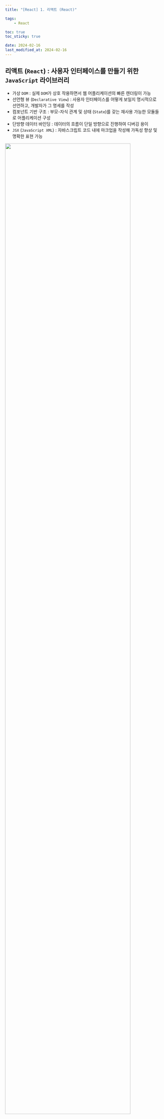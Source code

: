 ```yaml
---
title: "[React] 1. 리액트 (React)"

tags:
    - React

toc: true
toc_sticky: true

date: 2024-02-16
last_modified_at: 2024-02-16
---
```


## 리액트 (```React```) : 사용자 인터페이스를 만들기 위한 ```JavaScript``` 라이브러리

- 가상 ```DOM``` : 실제 ```DOM```가 상호 작용하면서 웹 어플리케이션의 빠른 렌더링이 가능
- 선언형 뷰 (```Declarative View```) : 사용자 인터페이스를 어떻게 보일지 명시적으로 선언하고, 개발자가 그 명세를 작성
- 컴포넌트 기반 구조 : 부모-자식 관계 및 상태 (```State```)를 갖는 재사용 가능한 모듈들로 어플리케이션 구성
- 단방향 데이터 바인딩 : 데이터의 흐름이 단일 방향으로 진행하여 디버깅 용이
- ```JSX``` (```JavaScript XML```) : 자바스크립트 코드 내에 마크업을 작성해 가독성 향상 및 명확한 표현 가능

<img src="https://github.com/pocj8ur4in/pocj8ur4in.github.io/assets/105341168/ca8780dc-5a83-45cb-972d-e66b4fea19e4" width="90%">

### 가상 ```DOM``` (```Virtual DOM```) : 실제 ```DOM``` (```Document Object Model```) 에 대한 가벼운 복사본

1. 초기 렌더링 : 초기 상태에서 가상 ```DOM```은 실제 ```DOM```과 동일한 구조를 가짐
2. 상태 변화 감지 : 사용자 상호 작용 또는 데이터의 변경과 같은 이벤트가 발생하면, 렌더링 엔진은 새로운 가상 ```DOM``` 생성
3. 가상 ```DOM``` 비교 : 새로운 가상 ```DOM```과 이전의 가상 ```DOM```을 비교하여 변경된 부분 탐색
4. 실제 ```DOM``` 업데이트 : 변경된 부분만을 실제 ```DOM```에 적용

> 단일 페이지 어플리케이션 (```SPA```)?
> 
> - 전체 어플리케이션 ```HTML``` 페이지 하나만을 로드하고, 사용자가 페이지를 이동할 때 동적으로 업데이트
> - 동적 로딩을 통해 필요한 데이터나 자원을 비동기적으로 필요할 때 로드 및 화면 업데이트
> - 클라이언트 사이드 라우팅을 통해 ```URL```의 변경에 따라 필요한 컴포넌트만을 로드 및 업데이트
> - 사용자가 페이지를 이동할 때마다 매번 서버에 요청을 보내지 않아도 됨
> - 데이터와 화면이 양방향으로 바인딩되어 있어, 데이터의 변경을 화면에 자동으로 반영할 수 있음
> 
> ↔ 서버 사이드 렌더링 (```SSR```) : 서버에서 초기 ```HTML```을 렌더링하고 클라이언트에 전달

## 컴포넌트 (```Component```) : 리액트 애플리케이션에서 ```UI```를 구성하고 재사용 가능한 모듈을 표현

- 속성 (```Props```) 을 받고, 상태 (```state```)와 메소드 (```Method```)를 가짐
- 반복되는 ```UI``` 단위 (```JS Code``` 또는 ```HTML-JSX```) → 재사용성과 가독성을 위한 도구
- 가능한 독립적으로 실행되도록 작성하고, 데이터 영역과 ```UI```를 분리

### 클래스 컴포넌트 (```Class Component```) : ```state```와 라이프사이클 메소드를 통해 상태와 생명주기 관리

- ```state```를 사용하여 컴포넌트의 상태를 관리
- 라이프사이클 메소드를 활용하여 컴포넌트의 생명주기에 따른 동작을 수행 가능
- ```this``` 키워드를 사용하여 상태 및 메소드에 접근

<img src="https://github.com/pocj8ur4in/pocj8ur4in.github.io/assets/105341168/ebe188c3-b6a2-4d06-b376-03fcf2e642f4" width="50%">

### 함수 컴포넌트 (```Functional Component```) : 훅을 통해 상태와 생명주기를 관리

- ```useState```, ```useEffect```, ```useContext```와 같은 훅을 사용하여 상태를 관리
- ```useEffect``` 훅을 통해 라이프사이클 메소드와 유사한 동작을 수행 가능
- 클래스 컴포넌트보다 간결하고 명료하게 작성 가능

<img src="https://github.com/pocj8ur4in/pocj8ur4in.github.io/assets/105341168/c4f6fd02-e4fd-4f86-bd52-e4eed847cc3c" width="50%">

>  ```index.tsx```에서 ```React.StrictMode```로 ```App```이 감싸져 있으면, ```LifeCycle```이 두 번씩 호출됨!
>
> ```
> <React.StrictMode>
>   <App/>
> </React.StrictMode>
> ```

### 속성 (```Prop```) : 부모 컴포넌트로부터 자식 컴포넌트로 데이터를 전달하는 데에 사용

- 변수나 함수와 같은 속성들을 부모에서 자식으로 전달 (```MyComponent.defaultProps = { ... }```)
  - ```Read-Only``` : 속성이 변경되도 ```Re-Rendering```하지 않음! (값은 바꿔도 화면엔 아무런 영향 없음!)

```
// 부모 컴포넌트
import React from 'react';
import ChildComponent from './ChildComponent';

function ParentComponent() {
  const dataToPass = "안녕하세요!";
  
  return (
    <ChildComponent message={dataToPass} />
  );
}

// 자식 컴포넌트
import React from 'react';

function ChildComponent(props) {
  return (
    <div>
      <p>{props.message}</p>
    </div>
  );
}
```

### 상태 (```State```) :  사용자 상호작용에 응답하거나 컴포넌트의 생명주기에 변경되는 정보를 저장하는 데에 사용

- 부모의 상태가 변경되면, 그 상태를 참조하는 모든 자식 컴포넌트가 ```Re-Rendering```
  - 상태를 통합하면 ```Re-Rendering```이 많이 일어나므로, 상태를 연관성에 맞게 분리해 좁게 사용해야 함
  - ```Setter```로 값을 수신하면 ```Dispatcher``` 값이 세팅 → ```re-rendering```을 ```trigger``` (```DOM``` 갱신)

```
import React, { useState } from 'react';

function ExampleComponent() {
  const [count, setCount] = useState(0);
  const [message, setMessage] = useState('안녕하세요!');

  return (
    <div>
      <p>{message}</p>
      <p>카운트: {count}</p>
    </div>
  );
}
```

> 초기화는 동기 방식이면 오래 걸리더라도 가능, ```Promise```는 ```async```/```await```로 처리해도 ```Promise```가 세팅

### 컴포넌트 개발 원칙 : 코드의 가독성, 유지보수성, 재사용성을 향상하여 구성 요소를 생성

- 함수형 컴포넌트 (```Pure Functional Component```)를 활용할 것
  - 상태나 생명주기 메서드 없이 단순히 ```props```를 받아 렌더링하는 컴포넌트 → 간결하고 재사용성이 높힐 수 있음
- ```Container Component```와 ```Presentational Component```를 분리할 것
  - 데이터를 가져오는 로직과 ```UI```를 그리는 로직을 분리하여 관리
- 상태를 공유하는 단위로 분리할 것
  - 관련된 상태를 함께 관리하고, 필요한 경우 ```useContext```를 사용하여 상태 공유를 구현
- 아주 깊은 구조로 중첩되는 ```Container``` 컴포넌트는 피할 것
  - ```Context```를 남발하는 대신, 상태 관리 등의 용도로 필요한 경우에만 적절히 사용할 것
- 각 컴포넌트는 독립적으로 작성할 것
  - 컴포넌트 간의 결합도를 최소화해 재사용성을 높이고 유지보수를 용이하게 만들어야 함

## 리액트 훅 (```React Hook```) : 함수형 컴포넌트에서 상태와 생명주기 메서드를 사용할 때 사용

- 상태 관리 훅 : ```useState```, ```userContext```, ```useReducer```
- 시점 훅 : ```useLayoutEffect```, ```useEffect```
- 메모화 훅 : ```useMemo```, ```useCallback```, ```memo```

> 리액트 훅의 3원칙?
> 
> 1. 컴포넌트의 영역 안에서만 작동한다!
>   - 컴포넌트 혹은 커스텀 훅 내부에서만 호출해야 함
> 2. 기능을 여러 훅으로 나누면 좋다!
>   - 여러 훅으로 나누어져 있어도 컴포넌트에서 한번에 순차 호출
>   - 함수형 컴포넌트 ⇒ 함수 ⇒ 기능 단위 분리 ⇒ 가독성 ⇒ 테스트 및 유지보수에 유리
> 3. 컴포넌트의 최상위 레이어(스코프)에서만 호출해야 한다!
>   - 블록 내부에서는 호출할 수 없음

### ```useState``` : 함수형 컴포넌트에서 상태를 추가하고 업데이트할 때 사용

- 클래스 컴포넌트에서의 ```this.state```와 ```this.setState```와 유사한 역할
- 첫번째 값에 현재 상태의 값, 두번째 값에 상태를 업데이트하는 함수가 담긴 배열을 반환

```
import React, { useState } from 'react';

function ExampleComponent() {
  // useState를 사용하여 count라는 상태를 정의하고 초기값을 0으로 설정
  const [count, setCount] = useState(0);

  return (
    <div>
      <p>Count: {count}</p>
      <button onClick={() => setCount(count + 1)}>증가</button>
    </div>
  );
}
```

### ```useRef``` : 함수형 컴포넌트 내에서 참조를 생성하고 관리할 때 사용

- 컴포넌트의 렌더링과 관계없이 변수를 저장 가능 → ```useState```와 달리 매번 ```Re-Rendering```이 일어나지 않음
- 주로 ```DOM``` 요소에 접근하거나 컴포넌트의 생명주기와 독립적으로 값을 유지하는 상황에서 활용

```
import React, { useRef, useEffect } from 'react';

function MyComponent() {
  const myInputRef = useRef(null);

  useEffect(() => {
    // 컴포넌트가 마운트된 후, input 요소에 포커스를 줌
    myInputRef.current.focus();
  }, []);

  return <input ref={myInputRef} />;
}
```
```
import { useRef, useState, useEffect } from 'react';

function MyComponent() {
  const countRef = useRef(0);
  const [count, setCount] = useState(0);

  useEffect(() => {
    // countRef는 렌더링과 무관하게 유지되는 변수
    countRef.current = count;
  }, [count]);

  const handleClick = () => {
    setCount(count + 1);
    console.log(countRef.current); // 항상 가장 최근 값 출력
  };

  return <button onClick={handleClick}>증가</button>;
}
```

### ```forwardRef``` : 부모 컴포넌트에서 자식 컴포넌트로 ```ref```를 전달할 수 있게 함

- ```useRef```로 컴포넌트 외부 (자식)의 ```DOM```에 접근
  - 부모에서 선언 → 자식에게 전달 → 자식에서 참조 걸기 → 부모에서 컨트롤

```
import React, { useRef, forwardRef } from 'react';

// 자식 컴포넌트
const ChildComponent = forwardRef((props, ref) => {
  const internalState = useRef(null);

  // 부모 컴포넌트에서 전달한 ref에 직접 접근
  // ref.current를 통해 부모 컴포넌트의 ref를 참조할 수 있음
  const handleButtonClick = () => {
    console.log('자식 컴포넌트에서 버튼 클릭');
    console.log('내부 상태:', internalState.current);
  };

  return (
    // 여기에 컴포넌트 JSX를 작성
    <div>
      <button onClick={handleButtonClick}>자식 컴포넌트에서 클릭</button>
    </div>
  );
});

// 부모 컴포넌트
const ParentComponent = () => {
  // ref를 생성하여 자식 컴포넌트에 전달
  const childRef = useRef();

  // 부모 컴포넌트에서 ref를 자식 컴포넌트에 전달
  return (
    <div>
      {/* forwardRef를 사용하여 자식 컴포넌트에 ref 전달 */}
      <ChildComponent ref={childRef} />
    </div>
  );
};

export default ParentComponent;
```

> ```But```, 외부 ```DOM```을 참조하는 ```ref```를 갖는 것은 ```Coupling```이 강해지므로 좋지 않다!

#### ```useImperativeHandle (with forwardRef)``` : 부모 컴포넌트가 자식 컴포넌트를 컨트롤할 수 있게 함

- ```useImperativeHandle```을 통해 부모 컴포넌트에 함수 및 기능을 노출시킴
  - 부모에게 참조값을 전달 → 자식은 객체를 반환

```
import React, { forwardRef, useRef, useImperativeHandle } from 'react';

const ChildComponent = forwardRef((props, ref) => {
  // useImperativeHandle을 사용하여 부모 컴포넌트에 특정 함수나 값들을 노출
  useImperativeHandle(ref, () => ({
    // 부모 컴포넌트에서 입력 엘리먼트에 포커스를 맞추기 위해 함수를 노출
    focusInput: () => {
      inputRef.current.focus();
    }
  }));

  const inputRef = useRef(null);

  return <input ref={inputRef} />;
});

const ParentComponent = () => {
  const childRef = useRef(null);

  const handleClick = () => {
    // 자식 컴포넌트에서 노출한 함수를 호출하여 입력 엘리먼트에 포커스를 맞춤
    childRef.current.focusInput();
  };

  return (
    <div>
      <ChildComponent ref={childRef} />
      <button onClick={handleClick}>입력에 포커스 맞추기</button>
    </div>
  );
};

export default ParentComponent;
```

### ```useContext``` : ```React Context```를 통해 전역으로 상태를 공유하거나 전달할 때 사용

- 리액트 컨텍스트 (```React Context```) : 컴포넌트 트리 안에서 전역적으로 데이터를 공유
  - 중첩 컴포넌트 간에 데이터를 명시적으로 전달하지 않아도 되므로, ```Props```를 여러 단계에 걸쳐 전달하지 않아도 됨

```
// 1. Context 객체 생성
const MyContext = React.createContext(defaultValue);

// 2. Context를 제공하는 컴포넌트 작성
const MyContextProvider = ({ children }) => {
  const contextValue = // ... (상태 값이나 함수 등)

  return (
    <MyContext.Provider value={contextValue}>
      {children}
    </MyContext.Provider>
  );
};

// 3. useContext를 사용하여 값에 접근
import { useContext } from 'react';

const MyComponent = () => {
  const contextValue = useContext(MyContext);

  // contextValue를 사용하여 렌더링 또는 다른 로직 수행
};
```

#### ```Context.Provider``` : 컨텍스트 값을 하위 컴포넌트에 제공

- ```value``` 속성을 통해 전달할 값을 설정

```
const MyContextProvider = ({ children }) => {
  const contextValue = // ... (상태 값이나 함수 등)

  return (
    <MyContext.Provider value={contextValue}>
      {children}
    </MyContext.Provider>
  );
};
```

### ```useEffect``` : ```rendering``` 이후, ```mount``` 이후에 실행

- ```componentDidMount``` 시점에 비동기로 실행 (```ex.``` ```alert```, ```focus```, ```sound``` 등 ```After DOM``` 처리)
  - 함수형 컴포넌트에서 ```return JSX (render)``` 다음에 실행 (```ex.``` ```focus``` 주기, 미디어 재생, 지도에 추가 등)
- ```clean-up``` 코드는 ```componentWillUnMount``` 시점에 실행 (```useEffect's return function```)
- 의존 관계 배열 (```Dependency Array```) 가 비워져 있다면 1회만 실행 (```re-render```시 ```skip except StrictMode```)
- ```useEffect(() => { 수행 코드…; return () => 정리 코드; }, [의존 관계 배열: observer에 등록]);```

<img src="https://github.com/pocj8ur4in/pocj8ur4in.github.io/assets/105341168/0db5c916-f0a3-46ba-b33e-3999daa244bf" width="60%">


### ```useLayoutEffect``` : ```rendering``` 이후, ```mount``` 이전에 실행

<img src="https://github.com/pocj8ur4in/pocj8ur4in.github.io/assets/105341168/db687861-6983-4eac-8615-a144ef0efb3c" width="90%">
